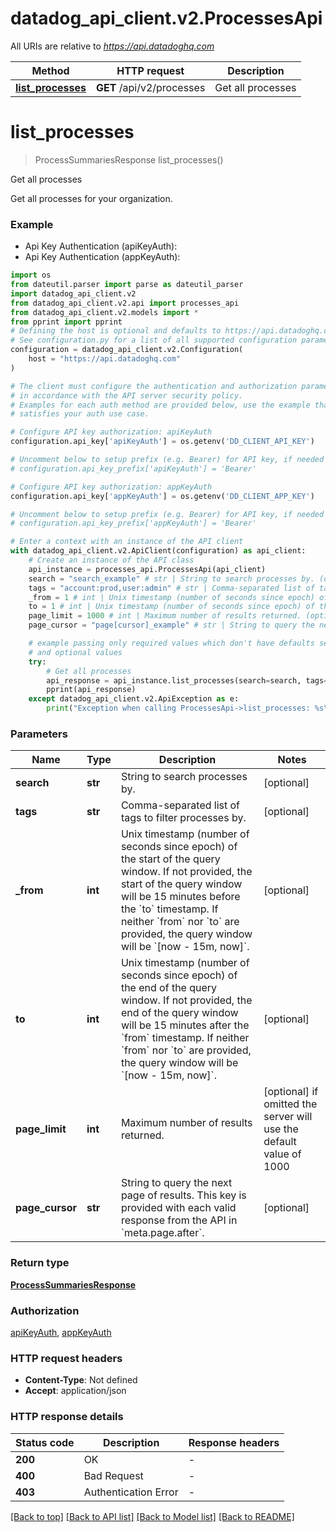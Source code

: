 # datadog_api_client.v2.ProcessesApi

All URIs are relative to *https://api.datadoghq.com*

Method | HTTP request | Description
------------- | ------------- | -------------
[**list_processes**](ProcessesApi.md#list_processes) | **GET** /api/v2/processes | Get all processes


# **list_processes**
> ProcessSummariesResponse list_processes()

Get all processes

Get all processes for your organization.

### Example

* Api Key Authentication (apiKeyAuth):
* Api Key Authentication (appKeyAuth):
```python
import os
from dateutil.parser import parse as dateutil_parser
import datadog_api_client.v2
from datadog_api_client.v2.api import processes_api
from datadog_api_client.v2.models import *
from pprint import pprint
# Defining the host is optional and defaults to https://api.datadoghq.com
# See configuration.py for a list of all supported configuration parameters.
configuration = datadog_api_client.v2.Configuration(
    host = "https://api.datadoghq.com"
)

# The client must configure the authentication and authorization parameters
# in accordance with the API server security policy.
# Examples for each auth method are provided below, use the example that
# satisfies your auth use case.

# Configure API key authorization: apiKeyAuth
configuration.api_key['apiKeyAuth'] = os.getenv('DD_CLIENT_API_KEY')

# Uncomment below to setup prefix (e.g. Bearer) for API key, if needed
# configuration.api_key_prefix['apiKeyAuth'] = 'Bearer'

# Configure API key authorization: appKeyAuth
configuration.api_key['appKeyAuth'] = os.getenv('DD_CLIENT_APP_KEY')

# Uncomment below to setup prefix (e.g. Bearer) for API key, if needed
# configuration.api_key_prefix['appKeyAuth'] = 'Bearer'

# Enter a context with an instance of the API client
with datadog_api_client.v2.ApiClient(configuration) as api_client:
    # Create an instance of the API class
    api_instance = processes_api.ProcessesApi(api_client)
    search = "search_example" # str | String to search processes by. (optional)
    tags = "account:prod,user:admin" # str | Comma-separated list of tags to filter processes by. (optional)
    _from = 1 # int | Unix timestamp (number of seconds since epoch) of the start of the query window. If not provided, the start of the query window will be 15 minutes before the `to` timestamp. If neither `from` nor `to` are provided, the query window will be `[now - 15m, now]`. (optional)
    to = 1 # int | Unix timestamp (number of seconds since epoch) of the end of the query window. If not provided, the end of the query window will be 15 minutes after the `from` timestamp. If neither `from` nor `to` are provided, the query window will be `[now - 15m, now]`. (optional)
    page_limit = 1000 # int | Maximum number of results returned. (optional) if omitted the server will use the default value of 1000
    page_cursor = "page[cursor]_example" # str | String to query the next page of results. This key is provided with each valid response from the API in `meta.page.after`. (optional)

    # example passing only required values which don't have defaults set
    # and optional values
    try:
        # Get all processes
        api_response = api_instance.list_processes(search=search, tags=tags, _from=_from, to=to, page_limit=page_limit, page_cursor=page_cursor)
        pprint(api_response)
    except datadog_api_client.v2.ApiException as e:
        print("Exception when calling ProcessesApi->list_processes: %s\n" % e)
```

### Parameters

Name | Type | Description  | Notes
------------- | ------------- | ------------- | -------------
 **search** | **str**| String to search processes by. | [optional]
 **tags** | **str**| Comma-separated list of tags to filter processes by. | [optional]
 **_from** | **int**| Unix timestamp (number of seconds since epoch) of the start of the query window. If not provided, the start of the query window will be 15 minutes before the &#x60;to&#x60; timestamp. If neither &#x60;from&#x60; nor &#x60;to&#x60; are provided, the query window will be &#x60;[now - 15m, now]&#x60;. | [optional]
 **to** | **int**| Unix timestamp (number of seconds since epoch) of the end of the query window. If not provided, the end of the query window will be 15 minutes after the &#x60;from&#x60; timestamp. If neither &#x60;from&#x60; nor &#x60;to&#x60; are provided, the query window will be &#x60;[now - 15m, now]&#x60;. | [optional]
 **page_limit** | **int**| Maximum number of results returned. | [optional] if omitted the server will use the default value of 1000
 **page_cursor** | **str**| String to query the next page of results. This key is provided with each valid response from the API in &#x60;meta.page.after&#x60;. | [optional]

### Return type

[**ProcessSummariesResponse**](ProcessSummariesResponse.md)

### Authorization

[apiKeyAuth](README.md#apiKeyAuth), [appKeyAuth](README.md#appKeyAuth)

### HTTP request headers

 - **Content-Type**: Not defined
 - **Accept**: application/json

### HTTP response details
| Status code | Description | Response headers |
|-------------|-------------|------------------|
**200** | OK |  -  |
**400** | Bad Request |  -  |
**403** | Authentication Error |  -  |

[[Back to top]](#) [[Back to API list]](README.md#documentation-for-api-endpoints) [[Back to Model list]](README.md#documentation-for-models) [[Back to README]](README.md)

